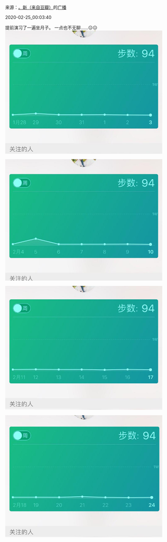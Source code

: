 来源：[。新（来自豆瓣）](https://www.douban.com/people/175182531/)的[广播](https://www.douban.com/people/175182531/status/2831643193/)


2020-02-25_00:03:40


提前演习了一遍坐月子。
一点也不无聊……😑😑
![](./pic/2020-02-25_00:03:40-。新的广播1.jpg)  

![](./pic/2020-02-25_00:03:40-。新的广播2.jpg)  

![](./pic/2020-02-25_00:03:40-。新的广播3.jpg)  

![](./pic/2020-02-25_00:03:40-。新的广播4.jpg)  

